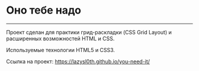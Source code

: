 # Оно тебе надо
-------------------------------------------------------------------------
Проект сделан для практики грид-раскладки (CSS Grid Layout) и расширенных возможностей HTML и CSS.

Используемые технологии HTML5 и CSS3.

Ссылка на проект: https://lazysl0th.github.io/you-need-it/
